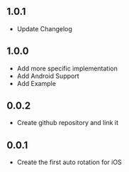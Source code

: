 ## 1.0.1
* Update Changelog

## 1.0.0
* Add more specific implementation
* Add Android Support
* Add Example

## 0.0.2

* Create github repository and link it

## 0.0.1

* Create the first auto rotation for iOS
